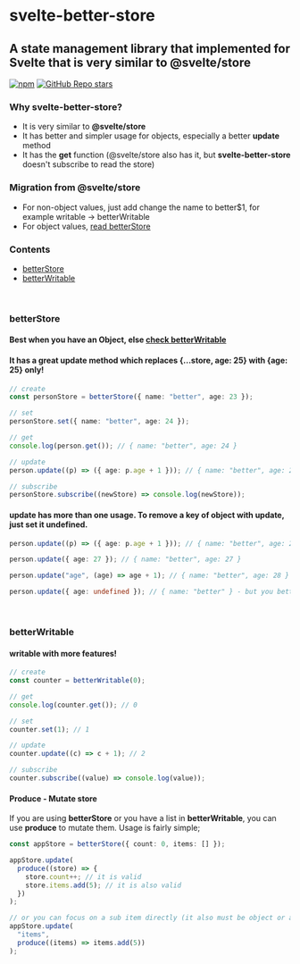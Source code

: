 # svelte-better-store

## A state management library that implemented for Svelte that is very similar to **@svelte/store**

[![npm](https://img.shields.io/npm/v/svelte-better-store?color=F53B02)](https://www.npmjs.com/package/svelte-better-store)
[![GitHub Repo stars](https://img.shields.io/github/stars/ragokan/svelte-better-store?label=github%20stars)](https://github.com/ragokan/svelte-better-store)

### Why svelte-better-store?

- It is very similar to **@svelte/store**
- It has better and simpler usage for objects, especially a better **update** method
- It has the **get** function (@svelte/store also has it, but **svelte-better-store** doesn't subscribe to read the store)

### Migration from @svelte/store

- For non-object values, just add change the name to better$1, for example
  writable -> betterWritable
- For object values, [read betterStore](#betterStore)

### Contents

- [betterStore](#betterStore)
- [betterWritable](#betterWritable)

&nbsp;

### betterStore

#### Best when you have an Object, else [check betterWritable](#betterWritable)

#### It has a great **update** method which replaces {...store, age: 25} with {age: 25} only!

```ts
// create
const personStore = betterStore({ name: "better", age: 23 });

// set
personStore.set({ name: "better", age: 24 });

// get
console.log(person.get()); // { name: "better", age: 24 }

// update
person.update((p) => ({ age: p.age + 1 })); // { name: "better", age: 25 }

// subscribe
personStore.subscribe((newStore) => console.log(newStore));
```

#### **update** has more than one usage. To **remove** a key of object with update, just set it undefined.

```ts
person.update((p) => ({ age: p.age + 1 })); // { name: "better", age: 26 }

person.update({ age: 27 }); // { name: "better", age: 27 }

person.update("age", (age) => age + 1); // { name: "better", age: 28 }

person.update({ age: undefined }); // { name: "better" } - but you better use set to remove
```

&nbsp;

### betterWritable

#### **writable** with more features!

```ts
// create
const counter = betterWritable(0);

// get
console.log(counter.get()); // 0

// set
counter.set(1); // 1

// update
counter.update((c) => c + 1); // 2

// subscribe
counter.subscribe((value) => console.log(value));
```

#### Produce - Mutate **store**

If you are using **betterStore** or you have a list in **betterWritable**, you can use **produce** to mutate them. Usage is fairly simple;

```ts
const appStore = betterStore({ count: 0, items: [] });

appStore.update(
  produce((store) => {
    store.count++; // it is valid
    store.items.add(5); // it is also valid
  })
);

// or you can focus on a sub item directly (it also must be object or array)
appStore.update(
  "items",
  produce((items) => items.add(5))
);
```
